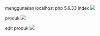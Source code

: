 menggunakan localhost php 5.6.33
Index
<img src="https://i.ibb.co/XyBXXSD/index.png">

produk 
<img src="https://i.ibb.co/m9Wp1PX/produk.png">

edit produk
<img src="https://i.ibb.co/Y82sRbH/edit-produk.png">

